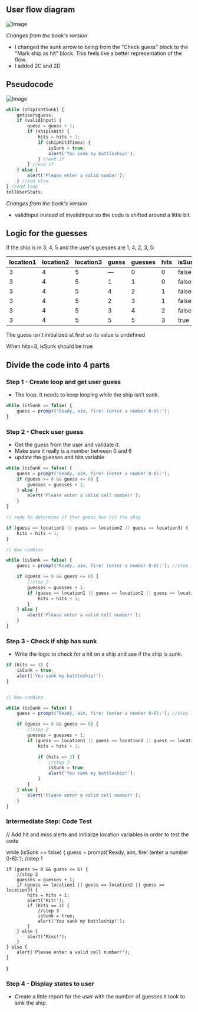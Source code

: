 ## User flow diagram

![Image](battleship-game-user-flow.png 'icon')

_Changes from the book's version_

- I changed the sunk arrow to being from the "Check guess" block to the "Mark ship as hit" block. This feels like a better representation of the flow.
- I added 2C and 2D

## Pseudocode

![Image](battleship-game-user-flow-pseudocode.png 'icon')

```js
while (shipIsntSunk) {
	getusersguess;
	if (validInput) {
		guess = guess + 1;
		if (shipIsHit) {
			hits = hits + 1;
			if (shipHit3Times) {
				isSunk = true;
				alert('You sank my battleship!');
			} //end if
		} //end if
	} else {
		alert('Please enter a valid number');
	} //end else
} //end loop
tellUserStats;
```

_Changes from the book's version_

- validInput instead of invalidInput so the code is shifted around a little bit.

## Logic for the guesses

If the ship is in 3, 4, 5 and the user's guesses are 1, 4, 2, 3, 5:

| location1 | location2 | location3 | guess | guesses | hits | isSunk |
| --------- | --------- | --------- | ----- | ------- | ---- | ------ |
| 3         | 4         | 5         | —     | 0       | 0    | false  |
| 3         | 4         | 5         | 1     | 1       | 0    | false  |
| 3         | 4         | 5         | 4     | 2       | 1    | false  |
| 3         | 4         | 5         | 2     | 3       | 1    | false  |
| 3         | 4         | 5         | 3     | 4       | 2    | false  |
| 3         | 4         | 5         | 5     | 5       | 3    | true   |

The guess isn't initialized at first so its value is undefined

When hits=3, isSunk should be true

## Divide the code into 4 parts

### Step 1 - Create loop and get user guess

- The loop. It needs to keep looping while the ship isn’t sunk.

```js
while (isSunk == false) {
	guess = prompt('Ready, aim, fire! (enter a number 0-6):');
}
```

### Step 2 - Check user guess

- Get the guess from the user and validate it.
- Make sure it really is a number between 0 and 6
- update the guesses and hits variable

```js
while (isSunk == false) {
	guess = prompt('Ready, aim, fire! (enter a number 0-6):');
	if (guess >= 0 && guess <= 6) {
		guesses = guesses + 1;
	} else {
		alert('Please enter a valid cell number!');
	}
}

// code to determine if that guess has hit the ship

if (guess == location1 || guess == location2 || guess == location3) {
	hits = hits + 1;
}

// Now combine

while (isSunk == false) {
	guess = prompt('Ready, aim, fire! (enter a number 0-6):'); //step 1

	if (guess >= 0 && guess <= 6) {
		//step 2
		guesses = guesses + 1;
		if (guess == location1 || guess == location2 || guess == location3) {
			hits = hits + 1;
		}
	} else {
		alert('Please enter a valid cell number!');
	}
}
```

### Step 3 - Check if ship has sunk

- Write the logic to check for a hit on a ship and see if the ship is sunk.

```js
if (hits == 3) {
	isSunk = true;
	alert('You sank my battleship!');
}


// Now combine

while (isSunk == false) {
	guess = prompt('Ready, aim, fire! (enter a number 0-6):'); //step 1

	if (guess >= 0 && guess <= 6) {
		//step 2
		guesses = guesses + 1;
		if (guess == location1 || guess == location2 || guess == location3) {
			hits = hits + 1;

			if (hits == 3) {
				//step 3
				isSunk = true;
				alert('You sank my battleship!');
			}
		}
	} else {
		alert('Please enter a valid cell number!');
	}
}
```

### Intermediate Step: Code Test

// Add hit and miss alerts and initialize location variables in order to test the code

while (isSunk == false) {
	guess = prompt('Ready, aim, fire! (enter a number 0-6):'); //step 1

	if (guess >= 0 && guess <= 6) {
		//step 2
		guesses = guesses + 1;
		if (guess == location1 || guess == location2 || guess == location3) {
			hits = hits + 1;
			alert('Hit!');
			if (hits == 3) {
				//step 3
				isSunk = true;
				alert('You sank my battleship!');
			}
		} else {
			alert('Miss!');
		}
	} else {
		alert('Please enter a valid cell number!');
	}
}

### Step 4 - Display states to user

- Create a little report for the user with the number of guesses it took to sink the ship.
